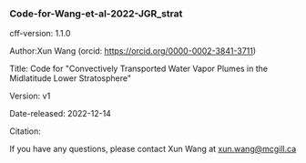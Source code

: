 ### Code-for-Wang-et-al-2022-JGR_strat

cff-version: 1.1.0

Author:Xun Wang (orcid: https://orcid.org/0000-0002-3841-3711)  

Title: Code for "Convectively Transported Water Vapor Plumes in the Midlatitude Lower Stratosphere"

Version: v1

Date-released: 2022-12-14

Citation: 

If you have any questions, please contact Xun Wang at xun.wang@mcgill.ca
